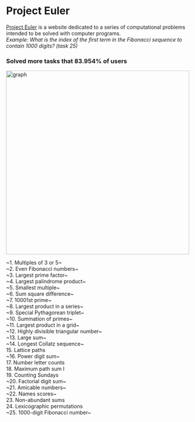 # Project Euler

[Project Euler](https://projecteuler.net/archive) is a website dedicated to a series of computational problems intended to be solved with computer programs.\
*Example: What is the index of the first term in the Fibonacci sequence to contain 1000 digits? (task 25)*
  
### Solved more tasks that 83.954% of users
<img src="https://projecteuler.net/cache/statistics_problems_graph.png" alt="graph" width="500"/>

~1. Multiples of 3 or 5~\
~2. Even Fibonacci numbers~\
~3. Largest prime factor~\
~4. Largest palindrome product~\
~5. Smallest multiple~\
~6. Sum square difference~\
~7. 10001st prime~\
~8.	Largest product in a series~\
~9.	Special Pythagorean triplet~\
~10.	Summation of primes~\
~11.	Largest product in a grid~\
~12.	Highly divisible triangular number~\
~13.	Large sum~\
~14.	Longest Collatz sequence~\
15.	Lattice paths\
~16.	Power digit sum~\
17.	Number letter counts\
18.	Maximum path sum I\
19.	Counting Sundays\
~20.	Factorial digit sum~\
~21.	Amicable numbers~\
~22.	Names scores~\
23.	Non-abundant sums\
24.	Lexicographic permutations\
~25.	1000-digit Fibonacci number~

